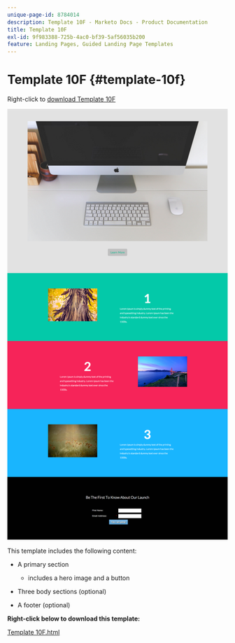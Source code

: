 ```yaml
---
unique-page-id: 8784014
description: Template 10F - Marketo Docs - Product Documentation
title: Template 10F
exl-id: 9f983388-725b-4ac0-bf39-5af56035b200
feature: Landing Pages, Guided Landing Page Templates
---
```

# Template 10F {#template-10f}

Right-click to [download Template 10F](https://experienceleague.adobe.com/landing/marketo/lp-templates/template-10f.html)

![](assets/image2015-7-27-11-3a14-3a42.png)

This template includes the following content:

* A primary section

  * includes a hero image and a button

* Three body sections (optional)
* A footer (optional)

**Right-click below to download this template:**

[Template 10F.html](https://experienceleague.adobe.com/landing/marketo/lp-templates/template-10f.html)
